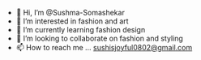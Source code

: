 - 👋 Hi, I’m @Sushma-Somashekar
- 👀 I’m interested in fashion and art
- 🌱 I’m currently learning fashion design
- 💞️ I’m looking to collaborate on fashion and styling
- 📫 How to reach me ... sushisjoyful0802@gmail.com

<!---
Sushma-Somashekar/Sushma-Somashekar is a ✨ special ✨ repository because its `README.md` (this file) appears on your GitHub profile.
You can click the Preview link to take a look at your changes.
--->
